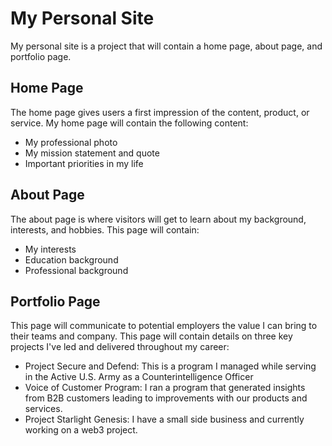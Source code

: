 # My Personal Site

My personal site is a project that will contain a home page, about page, and portfolio page. 

## Home Page
The home page gives users a first impression of the content, product, or service. My home page will contain the following content:
* My professional photo
* My mission statement and quote
* Important priorities in my life

## About Page
The about page is where visitors will get to learn about my background, interests, and hobbies. This page will contain:
* My interests
* Education background
* Professional background

## Portfolio Page
This page will communicate to potential employers the value I can bring to their teams and company. This page will contain details on three key projects I've led and delivered throughout my career:
* Project Secure and Defend: This is a program I managed while serving in the Active U.S. Army as a Counterintelligence Officer
* Voice of Customer Program: I ran a program that generated insights from B2B customers leading to improvements with our products and services. 
* Project Starlight Genesis: I have a small side business and currently working on a web3 project. 